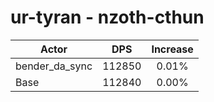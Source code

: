# ur-tyran - nzoth-cthun
| Actor | DPS | Increase |
|---|:---:|:---:|
|bender_da_sync|112850|0.01%|
|Base|112840|0.00%|
